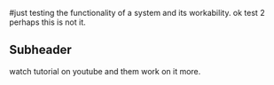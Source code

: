 #just testing the functionality of a system and its workability.
ok test 2
perhaps this is not it.


## Subheader

watch tutorial on youtube and them work on it more.